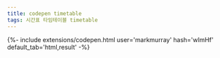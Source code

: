 ```yaml
---
title: codepen timetable
tags: 시간표 타임테이블 timetable
---
```



<div>{%- include extensions/codepen.html user='markmurray' hash='wImHf' default_tab='html,result' -%}</div>